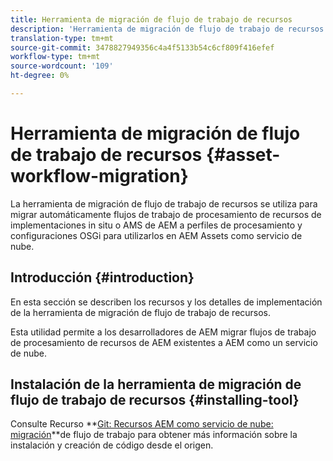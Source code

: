 ```yaml
---
title: Herramienta de migración de flujo de trabajo de recursos
description: 'Herramienta de migración de flujo de trabajo de recursos '
translation-type: tm+mt
source-git-commit: 3478827949356c4a4f5133b54c6cf809f416efef
workflow-type: tm+mt
source-wordcount: '109'
ht-degree: 0%

---
```



# Herramienta de migración de flujo de trabajo de recursos {#asset-workflow-migration}

La herramienta de migración de flujo de trabajo de recursos se utiliza para migrar automáticamente flujos de trabajo de procesamiento de recursos de implementaciones in situ o AMS de AEM a perfiles de procesamiento y configuraciones OSGi para utilizarlos en AEM Assets como servicio de nube.

## Introducción {#introduction}

En esta sección se describen los recursos y los detalles de implementación de la herramienta de migración de flujo de trabajo de recursos.

Esta utilidad permite a los desarrolladores de AEM migrar flujos de trabajo de procesamiento de recursos de AEM existentes a AEM como un servicio de nube.

## Instalación de la herramienta de migración de flujo de trabajo de recursos {#installing-tool}

Consulte Recurso **[Git: Recursos AEM como servicio de nube: migración](https://github.com/adobe/aem-cloud-migration)**de flujo de trabajo para obtener más información sobre la instalación y creación de código desde el origen.
